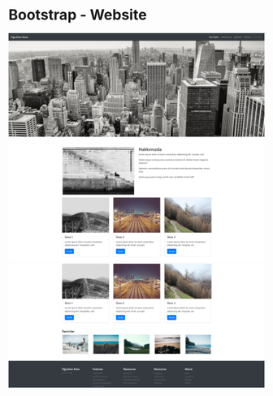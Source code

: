# Bootstrap - Website

![alt text](https://github.com/Axlope/bootstrap-website-demo/blob/master/preview/img1.png)
![alt text](https://github.com/Axlope/bootstrap-website-demo/blob/master/preview/img2.png)
![alt text](https://github.com/Axlope/bootstrap-website-demo/blob/master/preview/img3.png)
